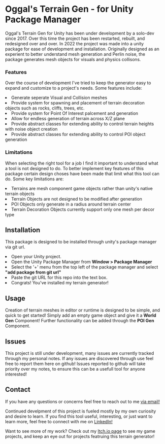 # Oggal's Terrain Gen - for Unity Package Manager
Oggal's Terrain Gen for Unity has been under development by a solo-dev since 2017. 
Over this time the project has been restarted, rebuilt, and redesigned over and over.
In 2022 the project was made into a unity package for ease of development and installation.
Originally designed as an experient to better understand mesh generation and Perlin noise, 
the package generates mesh objects for visuals and physics collisons.

### Features
Over the course of development I've tried to keep the generator easy to expand and customize to a project's needs. Some features include:
<li> Generate seperate Visual and Collision meshes
<li> Provide system for spawning and placement of terrain decoration objects such as rocks, cliffs, trees, etc.
<li> Provide system for Point Of Interest palcement and generation
<li> Allow for endless generation of terrain across X/Z plane 
<li> Provide abstract classes for extending ability to control terrain heights  with noise object creation
<li> Provide abstract classes for extending ability to control POI object generation

### Limitations
When selecting the right tool for a job I find it important to understand what a tool is not designed to do.
To better implement key features of this package certain design choses have been made that limit what this tool can do. Some key limitations are:<list>
<li>Terrains are mesh component game objects rather than unity's native terrain objects
<li>Terrain Objects are not designed to be modified after generation
<li>POI Objects only generate in a radius around terrain center
<li>Terrain Decoration Objects currently support only one mesh per decor type
</list>

## Installation
This package is designed to be installed through unity's package manager via git url.
 <li> Open your Unity project.
 <li> Open the Unity Package Manager from <b>Window > Package Manager</b>
 <li> Select the '+' menu from the top left of the package manager and select <b>"add package from git url"</b>
 <li> Paste the git URL for this repo into the text box.
 <li> Congrats! You've installed my terrain generator!

## Usage
Creation of terrain meshes in editor or runtime is designed to be simple, and quick to get started!
Simply add an empty game object and give it a <b>World Gen</b> Component!
Further functionality can be added through the <b>POI Gen</b> Component.

## Issues
This project is still under development, many issues are currently tracked through my personal notes. If any issues are discovered through use feel free to report them here on github! Issues reported to github will take priority over my notes, to ensure this can be a usefull tool for anyone interested!

## Contact
If you have any questions or concerns feel free to reach out to me <a href="mailto:philip.dan.taylor+TerrainGen@gmail.com">via email!</a>

Continued develpment of this project is fueled mostly by my own curiosity and desire to learn. If you find this tool useful, interesting, or just want to learn more, feel free to connect with me on <a href="https://www.linkedin.com/in/philiptaylor-oggal/">LinkedIn!</a>

Want to see more of my work? Check out my <a href="https://oggal.itch.io/">Itch.io page</a> to see my game projects,
and keep an eye out for projects featruing this terrain generator!